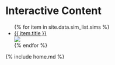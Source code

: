 # Interactive Content

<ul>
   {% for item in site.data.sim_list.sims %}
      <li><a href="{{ item.url }}">{{ item.title }}</a></li>
      <div style="width:150px;height:auto">
               <img src="{{item.frame}}">
      </div>
   {% endfor %}
</ul>

{% include home.md %}